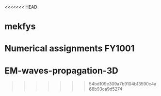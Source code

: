 <<<<<<< HEAD
# mekfys
Numerical assignments FY1001
=======
# EM-waves-propagation-3D
>>>>>>> 54bd109e309a7b9104b13590c4a68b93ca9d5274
